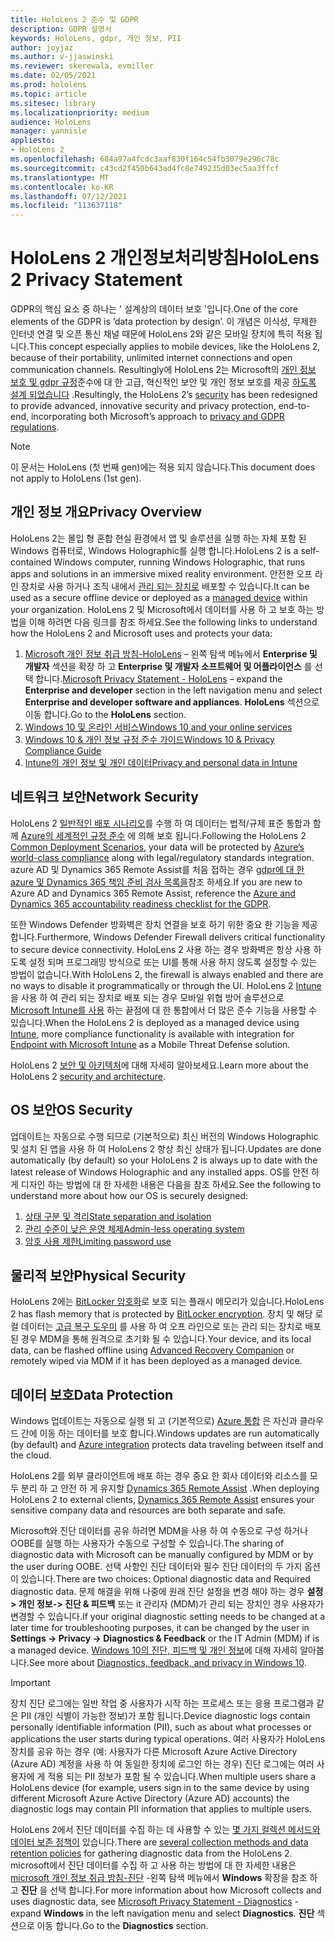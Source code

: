 ```yaml
---
title: HoloLens 2 준수 및 GDPR
description: GDPR 설명서
keywords: HoloLens, gdpr, 개인 정보, PII
author: joyjaz
ms.author: v-jjaswinski
ms.reviewer: skerewala, evmiller
ms.date: 02/05/2021
ms.prod: hololens
ms.topic: article
ms.sitesec: library
ms.localizationpriority: medium
audience: HoloLens
manager: yannisle
appliesto:
- HoloLens 2
ms.openlocfilehash: 684a97a4fcdc3aaf830f164c54fb3079e296c78c
ms.sourcegitcommit: c43cd2f450b643ad4fc8e749235d03ec5aa3ffcf
ms.translationtype: MT
ms.contentlocale: ko-KR
ms.lasthandoff: 07/12/2021
ms.locfileid: "113637118"
---
```

# <a name="hololens-2-privacy-statement"></a><span data-ttu-id="c172a-104">HoloLens 2 개인정보처리방침</span><span class="sxs-lookup"><span data-stu-id="c172a-104">HoloLens 2 Privacy Statement</span></span>

<span data-ttu-id="c172a-105">GDPR의 핵심 요소 중 하나는 ' 설계상의 데이터 보호 '입니다.</span><span class="sxs-lookup"><span data-stu-id="c172a-105">One of the core elements of the GDPR is ‘data protection by design’.</span></span> <span data-ttu-id="c172a-106">이 개념은 이식성, 무제한 인터넷 연결 및 오픈 통신 채널 때문에 HoloLens 2와 같은 모바일 장치에 특히 적용 됩니다.</span><span class="sxs-lookup"><span data-stu-id="c172a-106">This concept especially applies to mobile devices, like the HoloLens 2, because of their portability, unlimited internet connections and open communication channels.</span></span> <span data-ttu-id="c172a-107">Resultingly에 HoloLens 2는 Microsoft의 [개인 정보 보호 및 gdpr 규정](https://privacy.microsoft.com/)준수에 대 한 고급, 혁신적인 보안 및 개인 정보 보호를 제공 [하도록 설계 되었습니다](/hololens/security-architecture) .</span><span class="sxs-lookup"><span data-stu-id="c172a-107">Resultingly, the HoloLens 2’s [security](/hololens/security-architecture) has been redesigned to provide advanced, innovative security and privacy protection, end-to-end, incorporating both Microsoft’s approach to [privacy and GDPR regulations](https://privacy.microsoft.com/).</span></span>

 >[!NOTE]
> <span data-ttu-id="c172a-108">이 문서는 HoloLens (첫 번째 gen)에는 적용 되지 않습니다.</span><span class="sxs-lookup"><span data-stu-id="c172a-108">This document does not apply to HoloLens (1st gen).</span></span>

## <a name="privacy-overview"></a><span data-ttu-id="c172a-109">개인 정보 개요</span><span class="sxs-lookup"><span data-stu-id="c172a-109">Privacy Overview</span></span>

<span data-ttu-id="c172a-110">HoloLens 2는 몰입 형 혼합 현실 환경에서 앱 및 솔루션을 실행 하는 자체 포함 된 Windows 컴퓨터로, Windows Holographic를 실행 합니다.</span><span class="sxs-lookup"><span data-stu-id="c172a-110">HoloLens 2 is a self-contained Windows computer, running Windows Holographic, that runs apps and solutions in an immersive mixed reality environment.</span></span> <span data-ttu-id="c172a-111">안전한 오프 라인 장치로 사용 하거나 조직 내에서 [관리 되는 장치로](/mem/intune/fundamentals/windows-holographic-for-business) 배포할 수 있습니다.</span><span class="sxs-lookup"><span data-stu-id="c172a-111">It can be used as a secure offline device or deployed as a [managed device](/mem/intune/fundamentals/windows-holographic-for-business) within your organization.</span></span> <span data-ttu-id="c172a-112">HoloLens 2 및 Microsoft에서 데이터를 사용 하 고 보호 하는 방법을 이해 하려면 다음 링크를 참조 하세요.</span><span class="sxs-lookup"><span data-stu-id="c172a-112">See the following links to understand how the HoloLens 2 and Microsoft uses and protects your data:</span></span>

1. <span data-ttu-id="c172a-113">[Microsoft 개인 정보 취급 방침-HoloLens](https://privacy.microsoft.com/privacystatement) – 왼쪽 탐색 메뉴에서 **Enterprise 및 개발자** 섹션을 확장 하 고 **Enterprise 및 개발자 소프트웨어 및 어플라이언스** 를 선택 합니다.</span><span class="sxs-lookup"><span data-stu-id="c172a-113">[Microsoft Privacy Statement - HoloLens](https://privacy.microsoft.com/privacystatement) – expand the **Enterprise and developer** section in the left navigation menu and select **Enterprise and developer software and appliances**.</span></span> <span data-ttu-id="c172a-114">**HoloLens** 섹션으로 이동 합니다.</span><span class="sxs-lookup"><span data-stu-id="c172a-114">Go to the **HoloLens** section.</span></span>
2. [<span data-ttu-id="c172a-115">Windows 10 및 온라인 서비스</span><span class="sxs-lookup"><span data-stu-id="c172a-115">Windows 10 and your online services</span></span>](https://privacy.microsoft.com/windows10privacy)
3. [<span data-ttu-id="c172a-116">Windows 10 & 개인 정보 규정 준수 가이드</span><span class="sxs-lookup"><span data-stu-id="c172a-116">Windows 10 & Privacy Compliance Guide</span></span>](/windows/privacy/windows-10-and-privacy-compliance)
4. [<span data-ttu-id="c172a-117">Intune의 개인 정보 및 개인 데이터</span><span class="sxs-lookup"><span data-stu-id="c172a-117">Privacy and personal data in Intune</span></span>](/mem/intune/protect/privacy-personal-data)

## <a name="network-security"></a><span data-ttu-id="c172a-118">네트워크 보안</span><span class="sxs-lookup"><span data-stu-id="c172a-118">Network Security</span></span>
<span data-ttu-id="c172a-119">HoloLens 2 [일반적인 배포 시나리오](/hololens/common-scenarios)를 수행 하 여 데이터는 법적/규제 표준 통합과 함께 [Azure의 세계적인 규정 준수](/azure/compliance/) 에 의해 보호 됩니다.</span><span class="sxs-lookup"><span data-stu-id="c172a-119">Following the HoloLens 2 [Common Deployment Scenarios](/hololens/common-scenarios), your data will be protected by [Azure’s world-class compliance](/azure/compliance/) along with legal/regulatory standards integration.</span></span> <span data-ttu-id="c172a-120">azure AD 및 Dynamics 365 Remote Assist를 처음 접하는 경우 [gdpr에 대 한 azure 및 Dynamics 365 책임 준비 검사 목록을](/compliance/regulatory/gdpr-arc-azure-dynamics)참조 하세요.</span><span class="sxs-lookup"><span data-stu-id="c172a-120">If you are new to Azure AD and Dynamics 365 Remote Assist, reference the [Azure and Dynamics 365 accountability readiness checklist for the GDPR](/compliance/regulatory/gdpr-arc-azure-dynamics).</span></span>

<span data-ttu-id="c172a-121">또한 Windows Defender 방화벽은 장치 연결을 보호 하기 위한 중요 한 기능을 제공 합니다.</span><span class="sxs-lookup"><span data-stu-id="c172a-121">Furthermore, Windows Defender Firewall delivers critical functionality to secure device connectivity.</span></span> <span data-ttu-id="c172a-122">HoloLens 2 사용 하는 경우 방화벽은 항상 사용 하도록 설정 되며 프로그래밍 방식으로 또는 UI를 통해 사용 하지 않도록 설정할 수 있는 방법이 없습니다.</span><span class="sxs-lookup"><span data-stu-id="c172a-122">With HoloLens 2, the firewall is always enabled and there are no ways to disable it programmatically or through the UI.</span></span> <span data-ttu-id="c172a-123">HoloLens 2 [Intune](/mem/intune/protect/device-compliance-get-started)을 사용 하 여 관리 되는 장치로 배포 되는 경우 모바일 위협 방어 솔루션으로 [Microsoft Intune를 사용](/mem/intune/protect/advanced-threat-protection) 하는 끝점에 대 한 통합에서 더 많은 준수 기능을 사용할 수 있습니다.</span><span class="sxs-lookup"><span data-stu-id="c172a-123">When the HoloLens 2 is deployed as a managed device using [Intune](/mem/intune/protect/device-compliance-get-started), more compliance functionality is available with integration for [Endpoint with Microsoft Intune](/mem/intune/protect/advanced-threat-protection) as a Mobile Threat Defense solution.</span></span>

<span data-ttu-id="c172a-124">HoloLens 2 [보안 및 아키텍처](/hololens/security-architecture)에 대해 자세히 알아보세요.</span><span class="sxs-lookup"><span data-stu-id="c172a-124">Learn more about the HoloLens 2 [security and architecture](/hololens/security-architecture).</span></span>

## <a name="os-security"></a><span data-ttu-id="c172a-125">OS 보안</span><span class="sxs-lookup"><span data-stu-id="c172a-125">OS Security</span></span>
<span data-ttu-id="c172a-126">업데이트는 자동으로 수행 되므로 (기본적으로) 최신 버전의 Windows Holographic 및 설치 된 앱을 사용 하 여 HoloLens 2 항상 최신 상태가 됩니다.</span><span class="sxs-lookup"><span data-stu-id="c172a-126">Updates are done automatically (by default) so your HoloLens 2 is always up to date with the latest release of Windows Holographic and any installed apps.</span></span> <span data-ttu-id="c172a-127">OS를 안전 하 게 디자인 하는 방법에 대 한 자세한 내용은 다음을 참조 하세요.</span><span class="sxs-lookup"><span data-stu-id="c172a-127">See the following to understand more about how our OS is securely designed:</span></span>

1. [<span data-ttu-id="c172a-128">상태 구분 및 격리</span><span class="sxs-lookup"><span data-stu-id="c172a-128">State separation and isolation</span></span>](/hololens/security-state-separation-isolation)
1. [<span data-ttu-id="c172a-129">관리 수준이 낮은 운영 체제</span><span class="sxs-lookup"><span data-stu-id="c172a-129">Admin-less operating system</span></span>](/hololens/security-adminless-os)
1. [<span data-ttu-id="c172a-130">암호 사용 제한</span><span class="sxs-lookup"><span data-stu-id="c172a-130">Limiting password use</span></span>](/hololens/security-limiting-password-use)

## <a name="physical-security"></a><span data-ttu-id="c172a-131">물리적 보안</span><span class="sxs-lookup"><span data-stu-id="c172a-131">Physical Security</span></span>
<span data-ttu-id="c172a-132">HoloLens 2에는 [BitLocker 암호화](/hololens/security-encryption-data-protection)로 보호 되는 플래시 메모리가 있습니다.</span><span class="sxs-lookup"><span data-stu-id="c172a-132">HoloLens 2 has flash memory that is protected by [BitLocker encryption](/hololens/security-encryption-data-protection).</span></span> <span data-ttu-id="c172a-133">장치 및 해당 로컬 데이터는 [고급 복구 도우미](https://www.microsoft.com/p/advanced-recovery-companion/9p74z35sfrs8#activetab=pivot:overviewtab) 를 사용 하 여 오프 라인으로 또는 관리 되는 장치로 배포 된 경우 MDM을 통해 원격으로 초기화 될 수 있습니다.</span><span class="sxs-lookup"><span data-stu-id="c172a-133">Your device, and its local data, can be flashed offline using [Advanced Recovery Companion](https://www.microsoft.com/p/advanced-recovery-companion/9p74z35sfrs8#activetab=pivot:overviewtab) or remotely wiped via MDM if it has been deployed as a managed device.</span></span>

## <a name="data-protection"></a><span data-ttu-id="c172a-134">데이터 보호</span><span class="sxs-lookup"><span data-stu-id="c172a-134">Data Protection</span></span>
<span data-ttu-id="c172a-135">Windows 업데이트는 자동으로 실행 되 고 (기본적으로) [Azure 통합](/hololens/security-encryption-data-protection#Azure-integration) 은 자신과 클라우드 간에 이동 하는 데이터를 보호 합니다.</span><span class="sxs-lookup"><span data-stu-id="c172a-135">Windows updates are run automatically (by default) and [Azure integration](/hololens/security-encryption-data-protection#Azure-integration) protects data traveling between itself and the cloud.</span></span>

<span data-ttu-id="c172a-136">HoloLens 2를 외부 클라이언트에 배포 하는 경우 중요 한 회사 데이터와 리소스를 모두 분리 하 고 안전 하 게 유지할 [Dynamics 365 Remote Assist](/hololens/hololens2-deployment-guide) .</span><span class="sxs-lookup"><span data-stu-id="c172a-136">When deploying HoloLens 2 to external clients, [Dynamics 365 Remote Assist](/hololens/hololens2-deployment-guide) ensures your sensitive company data and resources are both separate and safe.</span></span>

<span data-ttu-id="c172a-137">Microsoft와 진단 데이터를 공유 하려면 MDM을 사용 하 여 수동으로 구성 하거나 OOBE를 실행 하는 사용자가 수동으로 구성할 수 있습니다.</span><span class="sxs-lookup"><span data-stu-id="c172a-137">The sharing of diagnostic data with Microsoft can be manually configured by MDM or by the user during OOBE.</span></span> <span data-ttu-id="c172a-138">선택 사항인 진단 데이터와 필수 진단 데이터의 두 가지 옵션이 있습니다.</span><span class="sxs-lookup"><span data-stu-id="c172a-138">There are two choices: Optional diagnostic data and Required diagnostic data.</span></span> <span data-ttu-id="c172a-139">문제 해결을 위해 나중에 원래 진단 설정을 변경 해야 하는 경우 **설정 > 개인 정보-> 진단 & 피드백** 또는 it 관리자 (MDM)가 관리 되는 장치인 경우 사용자가 변경할 수 있습니다.</span><span class="sxs-lookup"><span data-stu-id="c172a-139">If your original diagnostic setting needs to be changed at a later time for troubleshooting purposes, it can be changed by the user in **Settings -> Privacy -> Diagnostics & Feedback** or the IT Admin (MDM) if is a managed device.</span></span> <span data-ttu-id="c172a-140">[Windows 10의 진단, 피드백 및 개인 정보](https://support.microsoft.com/windows/diagnostics-feedback-and-privacy-in-windows-10-28808a2b-a31b-dd73-dcd3-4559a5199319)에 대해 자세히 알아봅니다.</span><span class="sxs-lookup"><span data-stu-id="c172a-140">See more about [Diagnostics, feedback, and privacy in Windows 10](https://support.microsoft.com/windows/diagnostics-feedback-and-privacy-in-windows-10-28808a2b-a31b-dd73-dcd3-4559a5199319).</span></span>

> [!Important]
> <span data-ttu-id="c172a-141">장치 진단 로그에는 일반 작업 중 사용자가 시작 하는 프로세스 또는 응용 프로그램과 같은 PII (개인 식별이 가능한 정보)가 포함 됩니다.</span><span class="sxs-lookup"><span data-stu-id="c172a-141">Device diagnostic logs contain personally identifiable information (PII), such as about what processes or applications the user starts during typical operations.</span></span> <span data-ttu-id="c172a-142">여러 사용자가 HoloLens 장치를 공유 하는 경우 (예: 사용자가 다른 Microsoft Azure Active Directory (Azure AD) 계정을 사용 하 여 동일한 장치에 로그인 하는 경우) 진단 로그에는 여러 사용자에 게 적용 되는 PII 정보가 포함 될 수 있습니다.</span><span class="sxs-lookup"><span data-stu-id="c172a-142">When multiple users share a HoloLens device (for example, users sign in to the same device by using different Microsoft Azure Active Directory (Azure AD) accounts) the diagnostic logs may contain PII information that applies to multiple users.</span></span>

<span data-ttu-id="c172a-143">HoloLens 2에서 진단 데이터를 수집 하는 데 사용할 수 있는 [몇 가지 컬렉션 메서드와 데이터 보존 정책이](/hololens/hololens-diagnostic-logs) 있습니다.</span><span class="sxs-lookup"><span data-stu-id="c172a-143">There are [several collection methods and data retention policies](/hololens/hololens-diagnostic-logs) for gathering diagnostic data from the HoloLens 2.</span></span>  <span data-ttu-id="c172a-144">microsoft에서 진단 데이터를 수집 하 고 사용 하는 방법에 대 한 자세한 내용은 [microsoft 개인 정보 취급 방침-진단](https://privacy.microsoft.com/privacystatement) -왼쪽 탐색 메뉴에서 **Windows** 확장을 참조 하 고 **진단** 을 선택 합니다.</span><span class="sxs-lookup"><span data-stu-id="c172a-144">For more information about how Microsoft collects and uses diagnostic data, see [Microsoft Privacy Statement - Diagnostics](https://privacy.microsoft.com/privacystatement) - expand **Windows** in the left navigation menu and select **Diagnostics**.</span></span> <span data-ttu-id="c172a-145">**진단** 섹션으로 이동 합니다.</span><span class="sxs-lookup"><span data-stu-id="c172a-145">Go to the **Diagnostics** section.</span></span>

